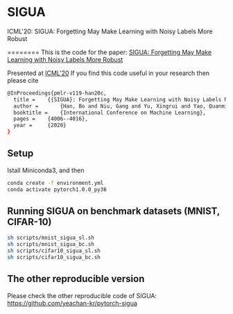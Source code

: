 # SIGUA 
ICML'20: SIGUA: Forgetting May Make Learning with Noisy Labels More Robust 


========
This is the code for the paper:
[SIGUA: Forgetting May Make Learning with Noisy Labels More Robust](http://proceedings.mlr.press/v119/han20c.html)

Presented at [ICML'20]()
If you find this code useful in your research then please cite
```bash
@InProceedings{pmlr-v119-han20c,
  title = 	 {{SIGUA}: Forgetting May Make Learning with Noisy Labels More Robust},
  author =       {Han, Bo and Niu, Gang and Yu, Xingrui and Yao, Quanming and Xu, Miao and Tsang, Ivor and Sugiyama, Masashi},
  booktitle = 	 {International Conference on Machine Learning},
  pages = 	 {4006--4016},
  year = 	 {2020}
}
```

## Setup
Istall Miniconda3, and then

```bash
conda create -f environment.yml 
conda activate pytorch1.0.0_py36
```

## Running SIGUA on benchmark datasets (MNIST, CIFAR-10)
```bash
sh scripts/mnist_sigua_sl.sh
sh scripts/mnist_sigua_bc.sh
sh scripts/cifar10_sigua_sl.sh
sh scripts/cifar10_sigua_bc.sh
```

## The other reproducible version
Please check the other reproducible code of SIGUA: https://github.com/yeachan-kr/pytorch-sigua
